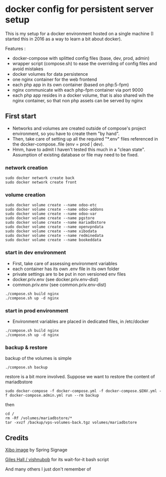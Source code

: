 # docker config for persistent server setup

This is my setup for a docker environment hosted on a single machine (I started this in 2016 as a way to learn a bit about docker).

Features :

* docker-compose with splitted config files (base, dev, prod, admin)
* wrapper script (compose.sh) to ease the overriding of config files and avoid mistakes
* docker volumes for data persistence
* one nginx container for the web frontend
* each php app in its own container (based on php:5-fpm)
 * nginx communicate with each php-fpm container via port 9000
 * each php app resides in a docker volume, that is also shared wih the nginx container, so that non php assets can be served by nginx

## First start

* Networks and volumes are created outside of compose's project environment, so you have to create them "by hand".
* Then, take care of setting up all the required "*.env" files referenced in the docker-compose.<env>.file (env = prod | dev).
* Hmm, have to admit I haven't tested this much in a "clean state". Assumption of existing database or file may need to be fixed.

### network creation
```
sudo docker network create back
sudo docker network create front
```

### volume creation
```
sudo docker volume create --name odoo-etc
sudo docker volume create --name odoo-addons
sudo docker volume create --name odoo-var
sudo docker volume create --name pgstore
sudo docker volume create --name mariadbstore
sudo docker volume create --name openvpndata
sudo docker volume create --name xibodata
sudo docker volume create --name redminedata
sudo docker volume create --name bookeddata
```

### start in dev environment

* First, take care of assessing environment variables
 * each container has its own <service>.env file in its own folder
 * private settings are to be put in non versioned env files 
  * docker.priv.env (see docker.priv.env-dist)
  * common.priv.env (see common.priv.env-dist)

```
./compose.sh build nginx
./compose.sh up -d nginx
```

### start in prod environment
* Environment variables are placed in dedicated files, in /etc/docker

```
./compose.sh build nginx
./compose.sh up -d nginx
```


### backup & restore

backup of the volumes is simple 
```
./compose.sh backup
```

restore is a bit more involved. Suppose we want to restore the content of mariadbstore
```
sudo docker-compose -f docker-compose.yml -f docker-compose.$ENV.yml -f docker-compose.admin.yml run --rm backup
```
then
```
cd /
rm -Rf /volumes/mariadbstore/*
tar -xvzf /backup/vps-volumes-back.tgz volumes/mariadbstore
```


## Credits

[Xibo image](https://github.com/xibosignage/xibo-docker) by Spring Signage

[Giles Hall / vishnubob](https://github.com/vishnubob) for its wait-for-it bash script

And many others I just don't remember of
